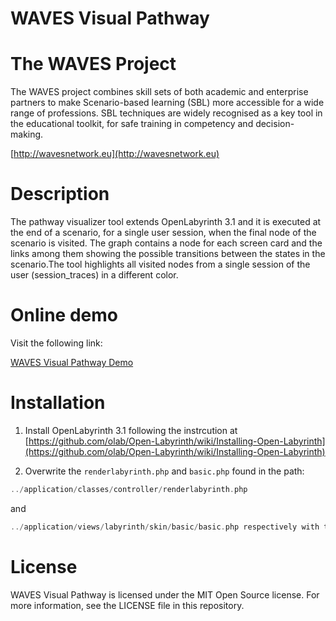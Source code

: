 # WAVES Visual Pathway 

# The WAVES Project

The WAVES project combines skill sets of both academic and enterprise partners to make Scenario-based learning (SBL) more accessible for a wide range of professions.  SBL techniques are widely recognised as a key tool in the educational toolkit, for safe training in competency and decision-making.

[http://wavesnetwork.eu](http://wavesnetwork.eu)

# Description

The pathway visualizer tool extends OpenLabyrinth 3.1 and it is executed at the end of a scenario, for a single user session, when the final node of the scenario is visited. The graph contains a node for each screen card and the links among them showing the possible transitions between the states in the scenario.The tool highlights all visited nodes from a single session of the user (session_traces) in a different color. 

# Online demo

Visit the following link:

[WAVES Visual Pathway Demo](http://olab31.wavesnetwork.eu)


# Installation

1. Install OpenLabyrinth 3.1 following the instrcution at [https://github.com/olab/Open-Labyrinth/wiki/Installing-Open-Labyrinth](https://github.com/olab/Open-Labyrinth/wiki/Installing-Open-Labyrinth)

2. Overwrite the  ```renderlabyrinth.php``` and ```basic.php``` found 
in the path: 
 ```php
 ../application/classes/controller/renderlabyrinth.php 
```
 and 
```php
../application/views/labyrinth/skin/basic/basic.php respectively with the files placed here.
 ```

# License 
WAVES Visual Pathway is licensed under the MIT Open Source license. For more information, see the LICENSE file in this repository.
